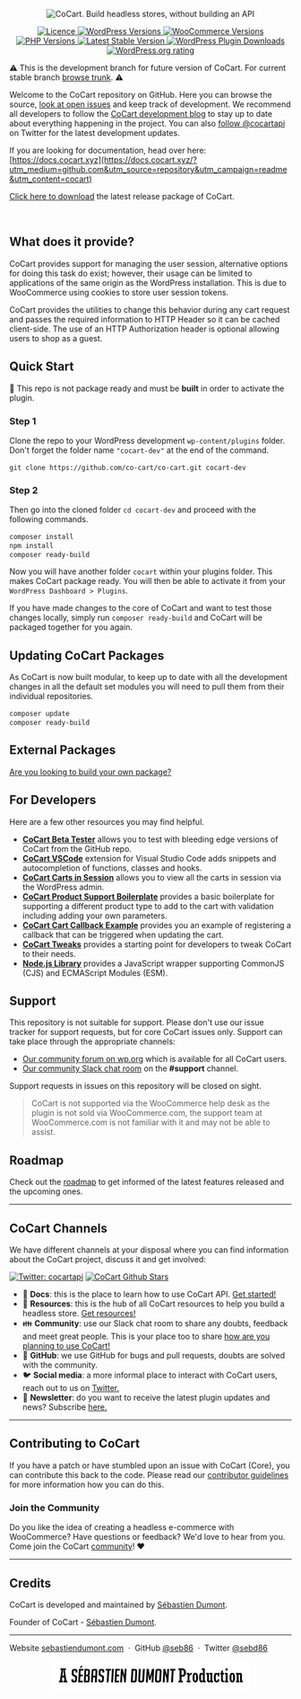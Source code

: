 <p align="center"><img src="https://raw.githubusercontent.com/co-cart/co-cart/trunk/.wordpress-org/banner-772x250.jpg" alt="CoCart. Build headless stores, without building an API" /></p>

<p align="center">
	<a href="https://github.com/co-cart/co-cart/blob/trunk/LICENSE.md" target="_blank">
		<img src="https://img.shields.io/badge/license-GPL--3.0%2B-blue.svg" alt="Licence">
	</a>
	<a href="https://wordpress.org/" target="_blank">
		<img src="https://img.shields.io/static/v1?label=&message=5.6+-+6.0&color=blue&style=flat-square&logo=wordpress&logoColor=white" alt="WordPress Versions">
	</a>
	<a href="https://woocommerce.com/" target="_blank">
		<img src="https://img.shields.io/static/v1?label=&message=5.4+-+6.8&color=96588A&style=flat-square&logo=woocommerce&logoColor=white" alt="WooCommerce Versions">
	</a>
	<a href="https://www.php.net/" target="_blank">
		<img src="https://img.shields.io/static/v1?label=&message=7.4+-+8.0&color=777bb4&style=flat-square&logo=php&logoColor=white" alt="PHP Versions">
	</a>
	<a href="https://wordpress.org/plugins/cart-rest-api-for-woocommerce/">
		<img src="https://poser.pugx.org/co-cart/co-cart/v/stable" alt="Latest Stable Version">
	</a>
	<a href="https://wordpress.org/plugins/cart-rest-api-for-woocommerce/">
		<img src="https://img.shields.io/wordpress/plugin/dt/cart-rest-api-for-woocommerce.svg" alt="WordPress Plugin Downloads">
	</a>
	<a href="https://wordpress.org/plugins/cart-rest-api-for-woocommerce/">
		<img src="https://img.shields.io/wordpress/plugin/r/cart-rest-api-for-woocommerce.svg" alt="WordPress.org rating">
	</a>
</p>

⚠️ This is the development branch for future version of CoCart. For current stable branch [browse trunk](https://github.com/co-cart/co-cart/tree/trunk). ⚠️

Welcome to the CoCart repository on GitHub. Here you can browse the source, [look at open issues](https://github.com/co-cart/co-cart/issues?q=is%3Aopen+is%3Aissue) and keep track of development. We recommend all developers to follow the [CoCart development blog](https://cocart.dev/?utm_medium=github.com&utm_source=repository&utm_campaign=readme&utm_content=cocart) to stay up to date about everything happening in the project. You can also [follow @cocartapi](https://twitter.com/cocartapi) on Twitter for the latest development updates.

If you are looking for documentation, head over here: [https://docs.cocart.xyz](https://docs.cocart.xyz/?utm_medium=github.com&utm_source=repository&utm_campaign=readme&utm_content=cocart)

[Click here to download](https://downloads.wordpress.org/plugin/cart-rest-api-for-woocommerce.zip) the latest release package of CoCart.

<br>

## What does it provide?

CoCart provides support for managing the user session, alternative options for doing this task do exist; however, their usage can be limited to applications of the same origin as the WordPress installation. This is due to WooCommerce using cookies to store user session tokens.

CoCart provides the utilities to change this behavior during any cart request and passes the required information to HTTP Header so it can be cached client-side. The use of an HTTP Authorization header is optional allowing users to shop as a guest.

## Quick Start

📢 This repo is not package ready and must be **built** in order to activate the plugin.

### Step 1

Clone the repo to your WordPress development `wp-content/plugins` folder. Don't forget the folder name `"cocart-dev"` at the end of the command.

```
git clone https://github.com/co-cart/co-cart.git cocart-dev
```

### Step 2

Then go into the cloned folder `cd cocart-dev` and proceed with the following commands.

```
composer install
npm install
composer ready-build
```

Now you will have another folder `cocart` within your plugins folder. This makes CoCart package ready. You will then be able to activate it from your `WordPress Dashboard > Plugins`.

If you have made changes to the core of CoCart and want to test those changes locally, simply run `composer ready-build` and CoCart will be packaged together for you again.

## Updating CoCart Packages

As CoCart is now built modular, to keep up to date with all the development changes in all the default set modules you will need to pull them from their individual repositories.

```
composer update
composer ready-build
```

## External Packages

[Are you looking to build your own package?](https://github.com/co-cart/co-cart/blob/dev/plugins/cocart/packages/README.md)

## For Developers

Here are a few other resources you may find helpful.

* **[CoCart Beta Tester](https://github.com/co-cart/cocart-beta-tester)** allows you to test with bleeding edge versions of CoCart from the GitHub repo.
* **[CoCart VSCode](https://github.com/co-cart/cocart-vscode)** extension for Visual Studio Code adds snippets and autocompletion of functions, classes and hooks.
* **[CoCart Carts in Session](https://github.com/co-cart/cocart-carts-in-session)** allows you to view all the carts in session via the WordPress admin.
* **[CoCart Product Support Boilerplate](https://github.com/co-cart/cocart-product-support-boilerplate)** provides a basic boilerplate for supporting a different product type to add to the cart with validation including adding your own parameters.
* **[CoCart Cart Callback Example](https://github.com/co-cart/cocart-cart-callback-example)** provides you an example of registering a callback that can be triggered when updating the cart.
* **[CoCart Tweaks](https://github.com/co-cart/co-cart-tweaks)** provides a starting point for developers to tweak CoCart to their needs.
* **[Node.js Library](https://www.npmjs.com/package/@cocart/cocart-rest-api)** provides a JavaScript wrapper supporting CommonJS (CJS) and ECMAScript Modules (ESM).

## Support

This repository is not suitable for support. Please don't use our issue tracker for support requests, but for core CoCart issues only. Support can take place through the appropriate channels:

* [Our community forum on wp.org](https://wordpress.org/plugins/cart-rest-api-for-woocommerce/) which is available for all CoCart users.
* [Our community Slack chat room](https://cocart.xyz/community/?utm_medium=gh&utm_source=github&utm_campaign=readme&utm_content=cocart) on the **#support** channel.

Support requests in issues on this repository will be closed on sight.

> CoCart is not supported via the WooCommerce help desk as the plugin is not sold via WooCommerce.com, the support team at WooCommerce.com is not familiar with it and may not be able to assist.

## Roadmap

Check out the [roadmap](https://cocart.dev/roadmap/) to get informed of the latest features released and the upcoming ones.

---

## CoCart Channels

We have different channels at your disposal where you can find information about the CoCart project, discuss it and get involved:

[![Twitter: cocartapi](https://img.shields.io/twitter/follow/cocartapi?style=social)](https://twitter.com/cocartapi) [![CoCart Github Stars](https://img.shields.io/github/stars/co-cart/co-cart?style=social)](https://github.com/co-cart/co-cart)

<ul>
  <li>📖 <strong>Docs</strong>: this is the place to learn how to use CoCart API. <a href="https://docs.cocart.xyz/#getting-started">Get started!</a></li>
  <li>🧰 <strong>Resources</strong>: this is the hub of all CoCart resources to help you build a headless store. <a href="https://cocart.dev/?utm_medium=gh&utm_source=github&utm_campaign=readme&utm_content=cocart">Get resources!</a></li>
  <li>👪 <strong>Community</strong>: use our Slack chat room to share any doubts, feedback and meet great people. This is your place too to share <a href="https://cocart.xyz/community/?utm_medium=gh&utm_source=github&utm_campaign=readme&utm_content=cocart">how are you planning to use CoCart!</a></li>
  <li>🐞 <strong>GitHub</strong>: we use GitHub for bugs and pull requests, doubts are solved with the community.</li>
  <li>🐦 <strong>Social media</strong>: a more informal place to interact with CoCart users, reach out to us on <a href="https://twitter.com/cocartapi">Twitter.</a></li>
  <li>💌 <strong>Newsletter</strong>: do you want to receive the latest plugin updates and news? Subscribe <a href="https://twitter.com/cocartapi">here.</a></li>
</ul>

---

## Contributing to CoCart

If you have a patch or have stumbled upon an issue with CoCart (Core), you can contribute this back to the code. Please read our [contributor guidelines](https://github.com/co-cart/co-cart/blob/trunk/.github/CONTRIBUTING.md) for more information how you can do this.

### Join the Community

Do you like the idea of creating a headless e-commerce with WooCommerce? Have questions or feedback? We'd love to hear from you. Come join the CoCart [community](https://cocart.xyz/community/?utm_medium=gh&utm_source=github&utm_campaign=readme&utm_content=cocart)! ❤️

---

## Credits

CoCart is developed and maintained by [Sébastien Dumont](https://github.com/seb86).

Founder of CoCart - [Sébastien Dumont](https://github.com/seb86).

---

Website [sebastiendumont.com](https://sebastiendumont.com) &nbsp;&middot;&nbsp;
GitHub [@seb86](https://github.com/seb86) &nbsp;&middot;&nbsp;
Twitter [@sebd86](https://twitter.com/sebd86)

<p align="center">
    <img src="https://raw.githubusercontent.com/seb86/my-open-source-readme-template/master/a-sebastien-dumont-production.png" width="353">
</p>
